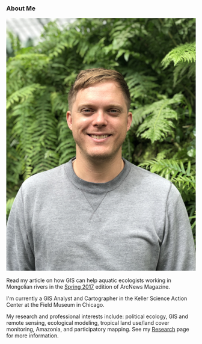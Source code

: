 ### About Me

![Personal Photo](/IMG_4482.jpg)

Read my article on how GIS can help aquatic ecologists working in Mongolian rivers in the [Spring 2017](http://esri.com/esri-news/arcnews/spring17articles/comparing-distant-river-systems-to-assess-the-effects-of-climate-change) edition of ArcNews Magazine.

I'm currently a GIS Analyst and Cartographer in the Keller Science Action Center at the Field Museum in Chicago.

My research and professional interests include: political ecology, GIS and remote sensing, ecological modeling, tropical land use/land cover monitoring, Amazonia, and participatory mapping. See my [Research](www.///.com) page for more information.
